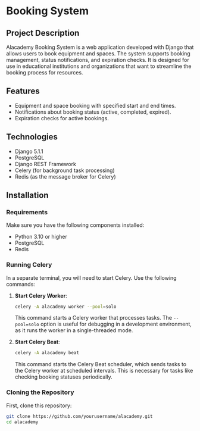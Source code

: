 # Booking System

## Project Description

Alacademy Booking System is a web application developed with Django that allows users to book equipment and spaces. The system supports booking management, status notifications, and expiration checks. It is designed for use in educational institutions and organizations that want to streamline the booking process for resources.

## Features

- Equipment and space booking with specified start and end times.
- Notifications about booking status (active, completed, expired).
- Expiration checks for active bookings.

## Technologies

- Django 5.1.1
- PostgreSQL
- Django REST Framework
- Celery (for background task processing)
- Redis (as the message broker for Celery)

## Installation

### Requirements

Make sure you have the following components installed:

- Python 3.10 or higher
- PostgreSQL
- Redis

### Running Celery

In a separate terminal, you will need to start Celery. Use the following commands:

1. **Start Celery Worker**:

    ```bash
    celery -A alacademy worker --pool=solo
    ```

    This command starts a Celery worker that processes tasks. The `--pool=solo` option is useful for debugging in a development environment, as it runs the worker in a single-threaded mode.

2. **Start Celery Beat**:

    ```bash
    celery -A alacademy beat
    ```

    This command starts the Celery Beat scheduler, which sends tasks to the Celery worker at scheduled intervals. This is necessary for tasks like checking booking statuses periodically.

### Cloning the Repository

First, clone this repository:

```bash
git clone https://github.com/yourusername/alacademy.git
cd alacademy
